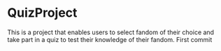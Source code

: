 # QuizProject
This is a project that enables users to select fandom of their choice and take part in a quiz to test their knowledge of their fandom.
First commit
